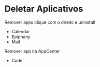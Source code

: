 # Deletar Aplicativos

Remover apps clique com o direito e uninstall
- Calendar
- Epiphany
- Mail

Remover app na AppCenter
- Code